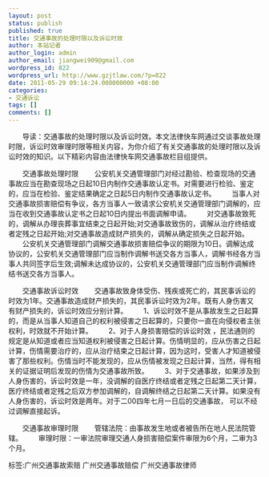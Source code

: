```yaml
---
layout: post
status: publish
published: true
title: 交通事故的处理时限以及诉讼时效
author: 本站记者
author_login: admin
author_email: jiangwei909@gmail.com
wordpress_id: 822
wordpress_url: http://www.gzjtlaw.com/?p=822
date: 2011-05-29 09:14:24.000000000 +08:00
categories:
- 交通诉讼
tags: []
comments: []
---
```

　　导读：交通事故的处理时限以及诉讼时效。本文法律快车网通过交谈事故处理时限，诉讼时效审理时限等相关内容，为你介绍了有关交通事故的处理时限以及诉讼时效的知识。以下精彩内容由法律快车网交通事故栏目组提供。　　交通事故处理时限　　公安机关交通管理部门对经过勘验、检查现场的交通事故应当在勘查现场之日起10日内制作交通事故认定书。对需要进行检验、鉴定的，应当在检验、鉴定结果确定之日起5日内制作交通事故认定书。　　当事人对交通事故损害赔偿有争议，各方当事人一致请求公安机关交通管理部门调解的，应当在收到交通事故认定书之日起10日内提出书面调解申请。　　对交通事故致死的，调解从办理丧葬事宜结束之日起开始;对交通事故致伤的，调解从治疗终结或者定残之日起开始;对交通事故造成财产损失的，调解从确定损失之日起开始。　　公安机关交通管理部门调解交通事故损害赔偿争议的期限为10日。调解达成协议的，公安机关交通管理部门应当制作调解书送交各方当事人，调解书经各方当事人共同签字后生效;调解未达成协议的，公安机关交通管理部门应当制作调解终结书送交各方当事人。　　交通事故诉讼时效　　交通事故致身体受伤、残疾或死亡的，其民事诉讼的时效为1年。交通事故造成财产损失的，其民事诉讼时效为2年。既有人身伤害又有财产损失的，诉讼时效应分别计算。　　1、诉讼时效不是从事故发生之日起算的，而是从当事人知道自己的权利被侵害之日起算的，只要你一直在向侵权者主张权利，时效就不开始计算。　　2、对于人身损害赔偿的诉讼时效 ，民法通则的规定是从知道或者应当知道权利被侵害之日起计算。伤情明显的，应从伤害之日起计算，伤情需要治疗的，应从治疗结束之日起计算，因为这时，受害人才知道被侵害了那些权利。伤情当时不能发现的，应从伤情被发现之日起计算，当然，得有相关的证据证明后发现的伤情为交通事故所致。　　3、对于交通事故，如果涉及到人身伤害的，诉讼时效是一年，没调解的自医疗终结或者定残之日起第二天计算，医疗终结或者定残之后双方参加调解的，自调解终结之日起第二天计算。如果没有人身伤害的，诉讼时效是两年。对于二00四年七月一日后的交通事故， 可以不经过调解直接起诉。　　交通事故审理时限　　管辖法院：由事故发生地或者被告所在地人民法院管辖。　　审理时限：一审法院审理交通人身损害赔偿案件审限为6个月，二审为3个月。标签:广州交通事故索赔 广州交通事故赔偿 广州交通事故律师
